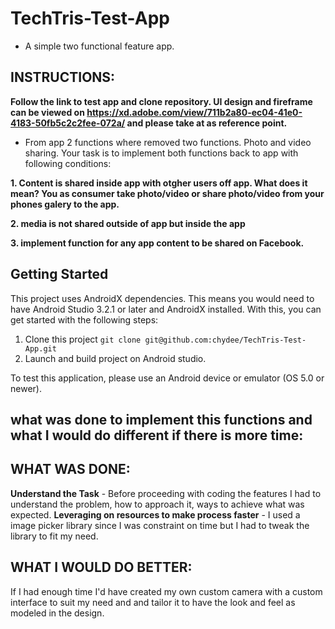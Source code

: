# TechTris-Test-App

 - A simple two functional feature app. 

## INSTRUCTIONS:
 
**Follow the link to test app and clone repository.
UI design and fireframe can be viewed on https://xd.adobe.com/view/711b2a80-ec04-41e0-4183-50fb5c2c2fee-072a/
and please take at as reference point.**
 
- From app 2 functions where removed two functions. Photo and video sharing.
Your task is to implement both functions back to app with following conditions:
 
**1. Content is shared inside app with otgher users off app. What does it mean? You as consumer
take photo/video or share photo/video from your phones galery to the app.**
 
**2. media is not shared outside of app but inside the app**
 
**3. implement function for any app content to be shared on Facebook.**

## Getting Started
This project uses AndroidX dependencies. 
This means you would need to have Android Studio 3.2.1 or later and AndroidX installed. With this, you can get started with the following steps:
1. Clone this project `git clone git@github.com:chydee/TechTris-Test-App.git`
2. Launch and build project on Android studio.

To test this application, please use an Android device or emulator (OS 5.0 or newer). 

## what was done to implement this functions and what I would do different if there is more time:
## WHAT WAS DONE:
**Understand the Task** - Before proceeding with coding the features I had to understand the problem, how to approach it, 
  ways to achieve what was expected. 
**Leveraging on resources to make process faster** - I used a image picker library since I was constraint on time but I had to 
  tweak the library to fit my need.
  
## WHAT I WOULD DO BETTER:
 If I had enough time I'd have created my own custom camera with a custom interface to suit my need and and tailor it to have the look and feel as modeled in the design.


